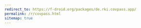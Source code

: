 ```yaml
---
redirect_to: https://f-droid.org/packages/de.rki.covpass.app/
permalink: /r/covpass.html
sitemap: true
---
```

